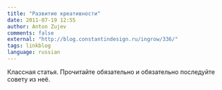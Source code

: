 ```yaml
---
title: "Развитие креативности"
date: 2011-07-19 12:55
author: Anton Zujev
comments: false
external: "http://blog.constantindesign.ru/ingrow/336/"
tags: linkblog 
language: russian
---
```


Классная статья. Прочитайте обязательно и обязательно последуйте совету из неё.